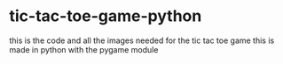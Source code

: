 # tic-tac-toe-game-python
this is the code and all the images needed for the tic tac toe game this is made in python with the pygame module
